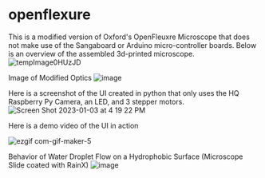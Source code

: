 # openflexure
This is a modified version of Oxford's OpenFleuxre Microscope that does not make use of the Sangaboard or Arduino micro-controller boards.
Below is an overview of the assembled 3d-printed microscope.
![tempImage0HUzJD](https://user-images.githubusercontent.com/121901181/210445096-d2236ec6-b9ff-43d6-924c-6ed739978ebf.gif)

Image of Modified Optics
![image](https://user-images.githubusercontent.com/121901181/210448148-558d8aa0-16f4-46a9-bf6d-272cd755517f.png)

Here is a screenshot of the UI created in python that only uses the HQ Raspberry Py Camera, an LED, and 3 stepper motors.
![Screen Shot 2023-01-03 at 4 19 22 PM](https://user-images.githubusercontent.com/121901181/210447364-07acfb1a-2cd1-4233-a599-b21bc3f621b6.png)


Here is a demo video of the UI in action

![ezgif com-gif-maker-5](https://user-images.githubusercontent.com/121901181/210612814-38f3d510-0880-415c-909d-e443572df7ac.gif)

Behavior of Water Droplet Flow on a Hydrophobic Surface (Microscope Slide coated with RainX)
![image](https://user-images.githubusercontent.com/121901181/210447815-8777caf8-a02a-417a-9481-77513d3320c6.jpeg)
